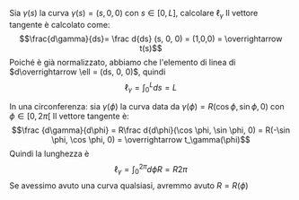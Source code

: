 Sia $\gamma(s)$ la curva $\gamma(s)=(s,0,0)$ con $s \in [0,L]$, calcolare $\ell_\gamma$
Il vettore tangente è calcolato come: $$\frac{d\gamma}{ds}= \frac d{ds} (s, 0, 0) = (1,0,0) = \overrightarrow t(s)$$
Poiché è già normalizzato, abbiamo che l'elemento di linea di $d\overrightarrow \ell = (ds, 0, 0)$, quindi $$\ell_\gamma = \int_0^L ds = L$$

In una circonferenza: sia $\gamma(\phi)$ la curva data da $\gamma(\phi) = R(\cos \phi, \sin \phi, 0)$ con $\phi \in [0, 2\pi[$
Il vettore tangente è: $$\frac {d\gamma}{d\phi} = R\frac d{d\phi}(\cos \phi, \sin \phi, 0) = R(-\sin \phi, \cos \phi, 0) = \overrightarrow t_\gamma(\phi)$$
Quindi la lunghezza è $$\ell_\gamma = \int_0^{2\pi} d\phi R = R2\pi$$
Se avessimo avuto una curva qualsiasi, avremmo avuto $R = R(\phi)$